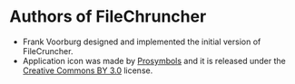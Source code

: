 # Authors of FileChruncher

  * Frank Voorburg designed and implemented the initial version of FileCruncher.
  * Application icon was made by [Prosymbols](https://www.flaticon.com/authors/prosymbols) and it is released under the [Creative Commons BY 3.0](http://creativecommons.org/licenses/by/3.0/) license.
